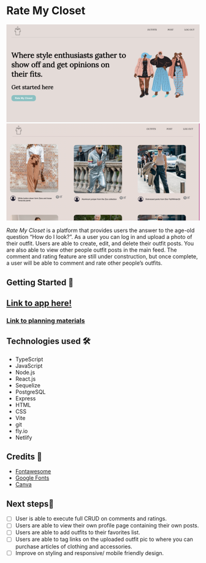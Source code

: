 # Rate My Closet

![A screenshot of landing](public/assets/landing-rate.png)
![A screenshot of index](public/assets/index-ate-closet.png)


*Rate My Closet* is a platform that provides users the answer to the age-old question “How do I look?”. As a user you can log in and upload a photo of their outfit. Users are able to create, edit, and delete their outfit posts. You are also able to view other people outfit posts in the main feed. The comment and rating feature are still under construction, but once complete, a user will be able to comment and rate other people’s outfits.

## Getting Started 🚦
## [Link to app here!](https://rate-my-closet.netlify.app/)
### [Link to planning materials](https://trello.com/b/jHKIh1ii/rate-my-closet)


## Technologies used 🛠️
* TypeScript
* JavaScript
* Node.js
* React.js
* Sequelize
* PostgreSQL
* Express
* HTML
* CSS
* Vite
* git
* fly.io
* Netlify

## Credits 🙌
* [Fontawesome](https://fontawesome.com/icons)
* [Google Fonts](https://fonts.google.com/)
* [Canva](https://www.canva.com/)


## Next steps🧊
- [ ] User is able to execute full CRUD on comments and ratings.
- [ ] Users are able to view their own profile page containing their own posts.
- [ ] Users are able to add outfits to their favorites list.
- [ ] Users are able to tag links on the uploaded outfit pic to where you can purchase articles of clothing and accessories.
- [ ] Improve on styling and responsive/ mobile friendly design.
